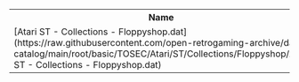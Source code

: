 <table>
<tr><th>Name</th><th>Size</th></tr>
<tr><td>[Atari ST - Collections - Floppyshop.dat](https://raw.githubusercontent.com/open-retrogaming-archive/dat-catalog/main/root/basic/TOSEC/Atari/ST/Collections/Floppyshop/Atari ST - Collections - Floppyshop.dat)</td><td>1029821</td></tr>
</table>
